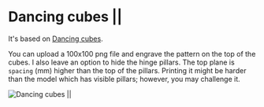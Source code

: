 # Dancing cubes ||

It's based on [Dancing cubes](http://www.thingiverse.com/thing:2122844).

You can upload a 100x100 png file and engrave the pattern on the top of the cubes. I also leave an option to hide the hinge pillars. The top plane is `spacing` (mm) higher than the top of the pillars. Printing it might be harder than the model which has visible pillars; however, you may challenge it. 

![Dancing cubes ||](http://thingiverse-production-new.s3.amazonaws.com/renders/23/8c/5b/ea/ec/623cf093b1483c64e3f57515041ca9cb_preview_featured.jpg)